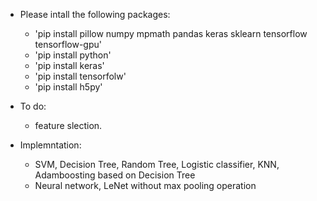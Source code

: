 - Please intall the following packages:
    - 'pip install pillow numpy mpmath  pandas keras sklearn tensorflow tensorflow-gpu'
    - 'pip install python'
    - 'pip install keras'
    - 'pip install tensorfolw'
    - 'pip install h5py'

-  To do:
    - feature slection.

- Implemntation:
    - SVM, Decision Tree, Random Tree, Logistic classifier, KNN, Adamboosting based on Decision Tree
    - Neural network, LeNet without max pooling operation
   